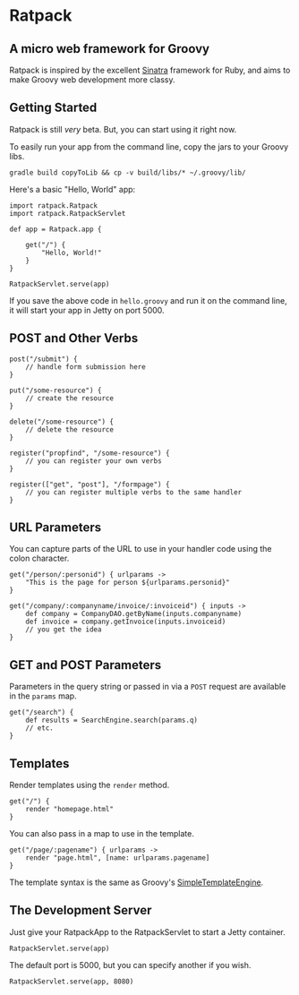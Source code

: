 Ratpack
=======

A micro web framework for Groovy
--------------------------------

Ratpack is inspired by the excellent [Sinatra][] framework for Ruby, and aims to make Groovy web development more classy.

  [Sinatra]: http://www.sinatrarb.com/


Getting Started
---------------

Ratpack is still *very* beta. But, you can start using it right now.

To easily run your app from the command line, copy the jars to your Groovy libs.

    gradle build copyToLib && cp -v build/libs/* ~/.groovy/lib/

Here's a basic "Hello, World" app:

    import ratpack.Ratpack
    import ratpack.RatpackServlet

    def app = Ratpack.app {

        get("/") {
            "Hello, World!"
        }
    }

    RatpackServlet.serve(app)

If you save the above code in `hello.groovy` and run it on the command line, it will start your app in Jetty on port 5000.


POST and Other Verbs
--------------------

    post("/submit") {
        // handle form submission here
    }

    put("/some-resource") {
        // create the resource
    }

    delete("/some-resource") {
        // delete the resource
    }

    register("propfind", "/some-resource") {
        // you can register your own verbs
    }

    register(["get", "post"], "/formpage") {
        // you can register multiple verbs to the same handler
    }


URL Parameters
--------------

You can capture parts of the URL to use in your handler code using the colon character.

    get("/person/:personid") { urlparams ->
        "This is the page for person ${urlparams.personid}"
    }

    get("/company/:companyname/invoice/:invoiceid") { inputs ->
        def company = CompanyDAO.getByName(inputs.companyname)
        def invoice = company.getInvoice(inputs.invoiceid)
        // you get the idea
    }


GET and POST Parameters
-----------------------

Parameters in the query string or passed in via a `POST` request are available in the `params` map.

    get("/search") {
        def results = SearchEngine.search(params.q)
        // etc.
    }


Templates
---------

Render templates using the `render` method.

    get("/") {
        render "homepage.html"
    }

You can also pass in a map to use in the template.

    get("/page/:pagename") { urlparams ->
        render "page.html", [name: urlparams.pagename]
    }

The template syntax is the same as Groovy's [SimpleTemplateEngine][].

  [SimpleTemplateEngine]: http://groovy.codehaus.org/Groovy+Templates


The Development Server
----------------------

Just give your RatpackApp to the RatpackServlet to start a Jetty container.

    RatpackServlet.serve(app)

The default port is 5000, but you can specify another if you wish.

    RatpackServlet.serve(app, 8080)

